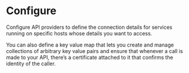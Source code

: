 <!-- loio0bb111ef7f0c4c3a9158778342acfd98 -->

# Configure

Configure API providers to define the connection details for services running on specific hosts whose details you want to access.

You can also define a key value map that lets you create and manage collections of arbitrary key value pairs and ensure that whenever a call is made to your API, there’s a certificate attached to it that confirms the identity of the caller.

